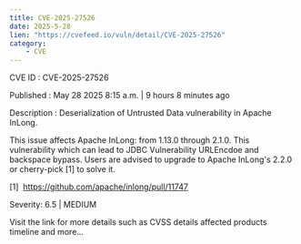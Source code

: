 ```yaml
---
title: CVE-2025-27526
date: 2025-5-28
lien: "https://cvefeed.io/vuln/detail/CVE-2025-27526"
category:
    - CVE
---
```


CVE ID : CVE-2025-27526

Published :  May 28
2025
8:15 a.m. | 9 hours
8 minutes ago

Description : Deserialization of Untrusted Data vulnerability in Apache InLong.

This issue affects Apache InLong: from 1.13.0 through 2.1.0. This vulnerability which can lead to JDBC Vulnerability URLEncdoe and backspace bypass. Users are advised to upgrade to Apache InLong's 2.2.0 or cherry-pick [1] to solve it.

[1]  https://github.com/apache/inlong/pull/11747

Severity: 6.5 | MEDIUM

Visit the link for more details
such as CVSS details
affected products
timeline
and more...
